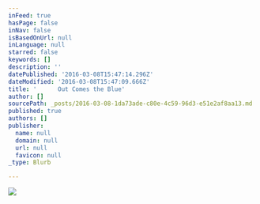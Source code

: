 ```yaml
---
inFeed: true
hasPage: false
inNav: false
isBasedOnUrl: null
inLanguage: null
starred: false
keywords: []
description: ''
datePublished: '2016-03-08T15:47:14.296Z'
dateModified: '2016-03-08T15:47:09.666Z'
title: '      Out Comes the Blue'
author: []
sourcePath: _posts/2016-03-08-1da73ade-c80e-4c59-96d3-e51e2af8aa13.md
published: true
authors: []
publisher:
  name: null
  domain: null
  url: null
  favicon: null
_type: Blurb

---
```

![](https://the-grid-user-content.s3-us-west-2.amazonaws.com/d5c611db-1e90-4469-8f04-7541e1dd4704.jpg)